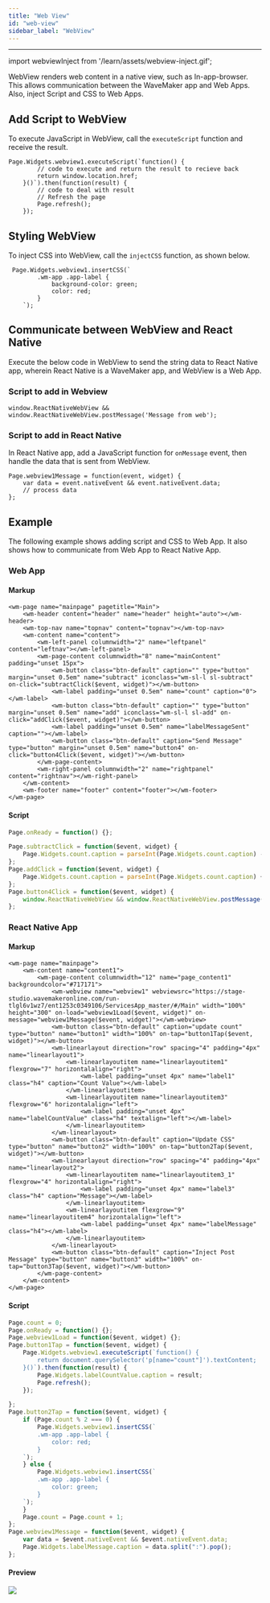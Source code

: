 ```yaml
---
title: "Web View"
id: "web-view"
sidebar_label: "WebView"
---
```

---
import webviewInject from '/learn/assets/webview-inject.gif';

WebView renders web content in a native view, such as In-app-browser. This allows communication between the WaveMaker app and Web Apps. Also, inject Script and CSS to Web Apps.

## Add Script to WebView

To execute JavaScript in WebView, call the `executeScript` function and receive the result.

```
Page.Widgets.webview1.executeScript(`function() {
        // code to execute and return the result to recieve back
        return window.location.href; 
    }()`).then(function(result) {
        // code to deal with result
        // Refresh the page
        Page.refresh();
    });
```

## Styling WebView

To inject CSS into WebView, call the `injectCSS` function, as shown below.

```
 Page.Widgets.webview1.insertCSS(`
        .wm-app .app-label {
            background-color: green;
            color: red;
        }
    `);
```

## Communicate between WebView and React Native

Execute the below code in WebView to send the string data to React Native app, wherein React Native is a WaveMaker app, and WebView is a Web App. 

### Script to add in Webview

```
window.ReactNativeWebView && window.ReactNativeWebView.postMessage('Message from web');
```

### Script to add in React Native

In React Native app, add a JavaScript function for `onMessage` event, then handle the data that is sent from WebView.

```
Page.webview1Message = function(event, widget) {
    var data = event.nativeEvent && event.nativeEvent.data;
    // process data
};
```

## Example

The following example shows adding script and CSS to Web App. It also shows how to communicate from Web App to React Native App.

### Web App

#### Markup
```
<wm-page name="mainpage" pagetitle="Main">
    <wm-header content="header" name="header" height="auto"></wm-header>
    <wm-top-nav name="topnav" content="topnav"></wm-top-nav>
    <wm-content name="content">
        <wm-left-panel columnwidth="2" name="leftpanel" content="leftnav"></wm-left-panel>
        <wm-page-content columnwidth="8" name="mainContent" padding="unset 15px">
            <wm-button class="btn-default" caption="" type="button" margin="unset 0.5em" name="subtract" iconclass="wm-sl-l sl-subtract" on-click="subtractClick($event, widget)"></wm-button>
            <wm-label padding="unset 0.5em" name="count" caption="0"></wm-label>
            <wm-button class="btn-default" caption="" type="button" margin="unset 0.5em" name="add" iconclass="wm-sl-l sl-add" on-click="addClick($event, widget)"></wm-button>
            <wm-label padding="unset 0.5em" name="labelMessageSent" caption=""></wm-label>
            <wm-button class="btn-default" caption="Send Message" type="button" margin="unset 0.5em" name="button4" on-click="button4Click($event, widget)"></wm-button>
        </wm-page-content>
        <wm-right-panel columnwidth="2" name="rightpanel" content="rightnav"></wm-right-panel>
    </wm-content>
    <wm-footer name="footer" content="footer"></wm-footer>
</wm-page>
```

#### Script

```js
Page.onReady = function() {};

Page.subtractClick = function($event, widget) {
    Page.Widgets.count.caption = parseInt(Page.Widgets.count.caption) - 1;
};
Page.addClick = function($event, widget) {
    Page.Widgets.count.caption = parseInt(Page.Widgets.count.caption) + 1;
};
Page.button4Click = function($event, widget) {
    window.ReactNativeWebView && window.ReactNativeWebView.postMessage(`Post message from web count is: ${Page.Widgets.count.caption}*`);
};
```

### React Native App

#### Markup
```
<wm-page name="mainpage">
    <wm-content name="content1">
        <wm-page-content columnwidth="12" name="page_content1" backgroundcolor="#717171">
            <wm-webview name="webview1" webviewsrc="https://stage-studio.wavemakeronline.com/run-tlgl6v1wz7/ent1253c0349106/ServicesApp_master/#/Main" width="100%" height="300" on-load="webview1Load($event, widget)" on-message="webview1Message($event, widget)"></wm-webview>
            <wm-button class="btn-default" caption="update count" type="button" name="button1" width="100%" on-tap="button1Tap($event, widget)"></wm-button>
            <wm-linearlayout direction="row" spacing="4" padding="4px" name="linearlayout1">
                <wm-linearlayoutitem name="linearlayoutitem1" flexgrow="7" horizontalalign="right">
                    <wm-label padding="unset 4px" name="label1" class="h4" caption="Count Value"></wm-label>
                </wm-linearlayoutitem>
                <wm-linearlayoutitem name="linearlayoutitem3" flexgrow="6" horizontalalign="left">
                    <wm-label padding="unset 4px" name="labelCountValue" class="h4" textalign="left"></wm-label>
                </wm-linearlayoutitem>
            </wm-linearlayout>
            <wm-button class="btn-default" caption="Update CSS" type="button" name="button2" width="100%" on-tap="button2Tap($event, widget)"></wm-button>
            <wm-linearlayout direction="row" spacing="4" padding="4px" name="linearlayout2">
                <wm-linearlayoutitem name="linearlayoutitem3_1" flexgrow="4" horizontalalign="right">
                    <wm-label padding="unset 4px" name="label3" class="h4" caption="Message"></wm-label>
                </wm-linearlayoutitem>
                <wm-linearlayoutitem flexgrow="9" name="linearlayoutitem4" horizontalalign="left">
                    <wm-label padding="unset 4px" name="labelMessage" class="h4"></wm-label>
                </wm-linearlayoutitem>
            </wm-linearlayout>
            <wm-button class="btn-default" caption="Inject Post Message" type="button" name="button3" width="100%" on-tap="button3Tap($event, widget)"></wm-button>
        </wm-page-content>
    </wm-content>
</wm-page>
```

#### Script
```js
Page.count = 0;
Page.onReady = function() {};
Page.webview1Load = function($event, widget) {};
Page.button1Tap = function($event, widget) {
    Page.Widgets.webview1.executeScript(`function() {
        return document.querySelector('p[name="count"]').textContent;
    }()`).then(function(result) {
        Page.Widgets.labelCountValue.caption = result;
        Page.refresh();
    });

};
Page.button2Tap = function($event, widget) {
    if (Page.count % 2 === 0) {
        Page.Widgets.webview1.insertCSS(`
        .wm-app .app-label {
            color: red;
        }
    `);
    } else {
        Page.Widgets.webview1.insertCSS(`
        .wm-app .app-label {
            color: green;
        }
    `);
    }
    Page.count = Page.count + 1;
};
Page.webview1Message = function($event, widget) {
    var data = $event.nativeEvent && $event.nativeEvent.data;
    Page.Widgets.labelMessage.caption = data.split(":").pop();
};
```

#### Preview

<div style={{flex:1}}>
<img src={webviewInject}/>
</div>

